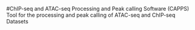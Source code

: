#ChIP-seq and ATAC-seq Processing and Peak calling Software (CAPPS)
Tool for the processing and peak calling of ATAC-seq and ChIP-seq Datasets
